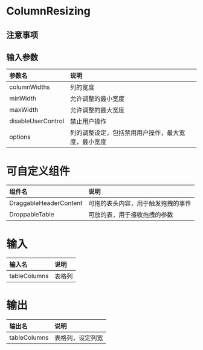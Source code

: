 # ColumnResizing

## 注意事项

## 输入参数
| 参数名             | 说明                                               |
| :----------------- | :------------------------------------------------- |
| columnWidths       | 列的宽度                                           |
| minWidth           | 允许调整的最小宽度                                 |
| maxWidth           | 允许调整的最大宽度                                 |
| disableUserControl | 禁止用户操作                                       |
| options            | 列的调整设定，包括禁用用户操作，最大宽度，最小宽度 |

# 可自定义组件
| 组件名                 | 说明                               |
| :--------------------- | :--------------------------------- |
| DraggableHeaderContent | 可拖的表头内容，用于触发拖拽的事件 |
| DroppableTable         | 可放的表，用于接收拖拽的参数       |

# 输入
| 输入名       | 说明   |
| :----------- | :----- |
| tableColumns | 表格列 |

# 输出
| 输出名       | 说明             |
| :----------- | :--------------- |
| tableColumns | 表格列，设定列宽 |